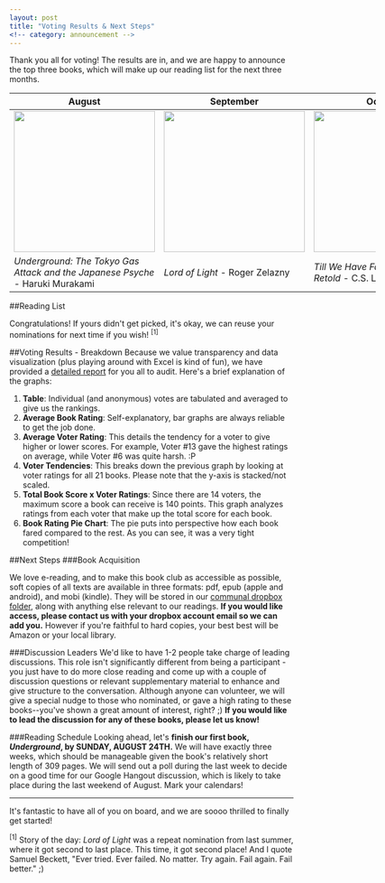 ```yaml
---
layout: post
title: "Voting Results & Next Steps"
<!-- category: announcement -->
---
```


Thank you all for voting! The results are in, and we are happy to announce the top three books, which will make up our reading list for the next three months.

<!--more-->
<table class="table" style="width: 650px;">
  <thead>
    <th>August</th>
    <th>September</th>
    <th>October</th>
  </thead>
  <tbody>
    <tr>
      <td style="width: 180px;"><img src="https://d.gr-assets.com/books/1388575632l/17801.jpg" height="250"></td>
      <td style="width: 180px;"><img src="https://d.gr-assets.com/books/1330127327l/13821.jpg" height="250"></td>
      <td style="width: 180px;"><img src="https://d.gr-assets.com/books/1381692105l/17343.jpg" height="250"></td>
    </tr>
    <tr>
      <td style="width: 180px;"><cite>Underground: The Tokyo Gas Attack and the Japanese Psyche</cite> - Haruki Murakami</td>
      <td style="width: 180px;"><cite>Lord of Light</cite> - Roger Zelazny</td>
      <td style="width: 180px;"><cite>Till We Have Faces: A Myth Retold</cite> - C.S. Lewis</td>
    </tr>
  </tbody>
</table>

##Reading List

Congratulations! If yours didn't get picked, it's okay, we can reuse your nominations for next time if you wish! <sup>[1]</sup>

##Voting Results - Breakdown
Because we value transparency and data visualization (plus playing around with Excel is kind of fun), we have provided a <a href="https://www.dropbox.com/s/wtxlupm023318rh/Voting%20Results.pdf" target="_blank">detailed report</a> for you all to audit. Here's a brief explanation of the graphs:

1. **Table**: Individual (and anonymous) votes are tabulated and averaged to give us the rankings.
2. **Average Book Rating**: Self-explanatory, bar graphs are always reliable to get the job done.
3. **Average Voter Rating**: This details the tendency for a voter to give higher or lower scores. For example, Voter #13 gave the highest ratings on average, while Voter #6 was quite harsh. :P
4. **Voter Tendencies**: This breaks down the previous graph by looking at voter ratings for all 21 books. Please note that the y-axis is stacked/not scaled.
5. **Total Book Score x Voter Ratings**: Since there are 14 voters, the maximum score a book can receive is 140 points. This graph analyzes ratings from each voter that make up the total score for each book.
6. **Book Rating Pie Chart**: The pie puts into perspective how each book fared compared to the rest. As you can see, it was a very tight competition!

##Next Steps
###Book Acquisition

We love e-reading, and to make this book club as accessible as possible, soft copies of all texts are available in three formats: pdf, epub (apple and android), and mobi (kindle). They will be stored in our <a href="https://www.dropbox.com/sh/fbdpm9j8cnixxov/AAD519xohfJmaYhIxmlRQuh3a" target="_blank">communal dropbox folder</a>, along with anything else relevant to our readings. **If you would like access, please contact us with your dropbox account email so we can add you.** However if you're faithful to hard copies, your best best will be Amazon or your local library.

###Discussion Leaders
We'd like to have 1-2 people take charge of leading discussions. This role isn't significantly different from being a participant - you just have to do more close reading and come up with a couple of discussion questions or relevant supplementary material to enhance and give structure to the conversation. Although anyone can volunteer, we will give a special nudge to those who nominated, or gave a high rating to these books--you've shown a great amount of interest, right? ;) **If you would like to lead the discussion for any of these books, please let us know!**

###Reading Schedule
Looking ahead, let's **finish our first book, *Underground*, by SUNDAY, AUGUST 24TH.** We will have exactly three weeks, which should be manageable given the book's relatively short length of 309 pages. We will send out a poll during the last week to decide on a good time for our Google Hangout discussion, which is likely to take place during the last weekend of August. Mark your calendars!

---

It's fantastic to have all of you on board, and we are soooo thrilled to finally get started!

<sup>[1]</sup> Story of the day: *Lord of Light* was a repeat nomination from last summer, where it got second to last place. This time, it got second place! And I quote Samuel Beckett, "Ever tried. Ever failed. No matter. Try again. Fail again. Fail better." ;)
